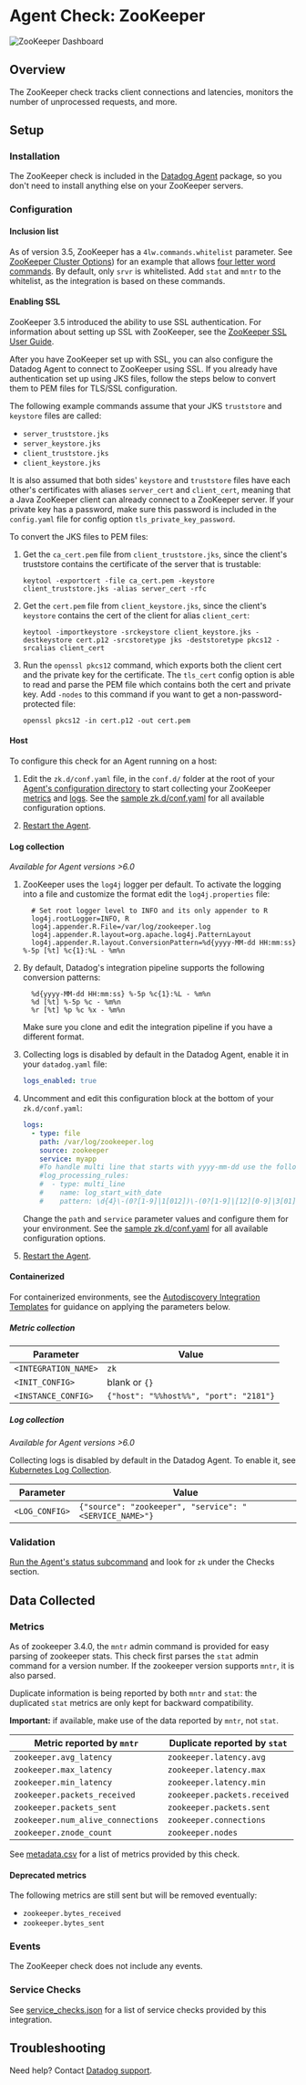 # Agent Check: ZooKeeper

![ZooKeeper Dashboard][1]

## Overview

The ZooKeeper check tracks client connections and latencies, monitors the number of unprocessed requests, and more.

## Setup

### Installation

The ZooKeeper check is included in the [Datadog Agent][2] package, so you don't need to install anything else on your ZooKeeper servers.

### Configuration

#### Inclusion list

As of version 3.5, ZooKeeper has a `4lw.commands.whitelist` parameter. See [ZooKeeper Cluster Options][3]) for an example that allows [four letter word commands][4]. By default, only `srvr` is whitelisted. Add `stat` and `mntr` to the whitelist, as the integration is based on these commands.

#### Enabling SSL

ZooKeeper 3.5 introduced the ability to use SSL authentication. For information about setting up SSL with ZooKeeper, see the [ZooKeeper SSL User Guide][5]. 

After you have ZooKeeper set up with SSL, you can also configure the Datadog Agent to connect to ZooKeeper using SSL. If you already have authentication set up using JKS files, follow the steps below to convert them to PEM files for TLS/SSL configuration.

The following example commands assume that your JKS `truststore` and `keystore` files are called:

- `server_truststore.jks`
- `server_keystore.jks` 
- `client_truststore.jks`
- `client_keystore.jks`

It is also assumed that both sides' `keystore` and `truststore` files have each other's certificates with aliases `server_cert` and `client_cert`, meaning that a Java ZooKeeper client can already connect to a ZooKeeper server.
If your private key has a password, make sure this password is included in the `config.yaml` file for config option `tls_private_key_password`.

To convert the JKS files to PEM files:

1. Get the `ca_cert.pem` file from `client_truststore.jks`, since the client's truststore contains the certificate of the server that is trustable:
    ```
    keytool -exportcert -file ca_cert.pem -keystore client_truststore.jks -alias server_cert -rfc
    ```
   
2. Get the `cert.pem` file from `client_keystore.jks`, since the client's `keystore` contains the cert of the client for alias `client_cert`:
    ```
    keytool -importkeystore -srckeystore client_keystore.jks -destkeystore cert.p12 -srcstoretype jks -deststoretype pkcs12 -srcalias client_cert
    ```   

3. Run the `openssl pkcs12` command, which exports both the client cert and the private key for the certificate. The `tls_cert` config option is able to read and parse the PEM file which contains both the cert and private key. Add `-nodes` to this command if you want to get a non-password-protected file:
   ```
   openssl pkcs12 -in cert.p12 -out cert.pem
   ``` 
   
<!-- xxx tabs xxx -->
<!-- xxx tab "Host" xxx -->

#### Host

To configure this check for an Agent running on a host:

1. Edit the `zk.d/conf.yaml` file, in the `conf.d/` folder at the root of your [Agent's configuration directory][6] to start collecting your ZooKeeper [metrics](#metric-collection) and [logs](#log-collection).
   See the [sample zk.d/conf.yaml][7] for all available configuration options.

2. [Restart the Agent][8].

#### Log collection

_Available for Agent versions >6.0_

1. ZooKeeper uses the `log4j` logger per default. To activate the logging into a file and customize the format edit the `log4j.properties` file:

   ```text
     # Set root logger level to INFO and its only appender to R
     log4j.rootLogger=INFO, R
     log4j.appender.R.File=/var/log/zookeeper.log
     log4j.appender.R.layout=org.apache.log4j.PatternLayout
     log4j.appender.R.layout.ConversionPattern=%d{yyyy-MM-dd HH:mm:ss} %-5p [%t] %c{1}:%L - %m%n
   ```

2. By default, Datadog's integration pipeline supports the following conversion patterns:

   ```text
     %d{yyyy-MM-dd HH:mm:ss} %-5p %c{1}:%L - %m%n
     %d [%t] %-5p %c - %m%n
     %r [%t] %p %c %x - %m%n
   ```

    Make sure you clone and edit the integration pipeline if you have a different format.

3. Collecting logs is disabled by default in the Datadog Agent, enable it in your `datadog.yaml` file:

   ```yaml
   logs_enabled: true
   ```

4. Uncomment and edit this configuration block at the bottom of your `zk.d/conf.yaml`:

   ```yaml
   logs:
     - type: file
       path: /var/log/zookeeper.log
       source: zookeeper
       service: myapp
       #To handle multi line that starts with yyyy-mm-dd use the following pattern
       #log_processing_rules:
       #  - type: multi_line
       #    name: log_start_with_date
       #    pattern: \d{4}\-(0?[1-9]|1[012])\-(0?[1-9]|[12][0-9]|3[01])
   ```

    Change the `path` and `service` parameter values and configure them for your environment. See the [sample zk.d/conf.yaml][7] for all available configuration options.

5. [Restart the Agent][8].

<!-- xxz tab xxx -->
<!-- xxx tab "Containerized" xxx -->

#### Containerized

For containerized environments, see the [Autodiscovery Integration Templates][9] for guidance on applying the parameters below.

##### Metric collection

| Parameter            | Value                                  |
| -------------------- | -------------------------------------- |
| `<INTEGRATION_NAME>` | `zk`                                   |
| `<INIT_CONFIG>`      | blank or `{}`                          |
| `<INSTANCE_CONFIG>`  | `{"host": "%%host%%", "port": "2181"}` |

##### Log collection

_Available for Agent versions >6.0_

Collecting logs is disabled by default in the Datadog Agent. To enable it, see [Kubernetes Log Collection][10].

| Parameter      | Value                                           |
| -------------- | ----------------------------------------------- |
| `<LOG_CONFIG>` | `{"source": "zookeeper", "service": "<SERVICE_NAME>"}` |

<!-- xxz tab xxx -->
<!-- xxz tabs xxx -->

### Validation

[Run the Agent's status subcommand][11] and look for `zk` under the Checks section.

## Data Collected

### Metrics

As of zookeeper 3.4.0, the `mntr` admin command is provided for easy parsing of zookeeper stats. This check first parses the `stat` admin command for a version number. If the zookeeper version supports `mntr`, it is also parsed.

Duplicate information is being reported by both `mntr` and `stat`: the duplicated
`stat` metrics are only kept for backward compatibility.

**Important:** if available, make use of the data reported by `mntr`, not `stat`.

| Metric reported by `mntr`         | Duplicate reported by `stat` |
| --------------------------------- | ---------------------------- |
| `zookeeper.avg_latency`           | `zookeeper.latency.avg`      |
| `zookeeper.max_latency`           | `zookeeper.latency.max`      |
| `zookeeper.min_latency`           | `zookeeper.latency.min`      |
| `zookeeper.packets_received`      | `zookeeper.packets.received` |
| `zookeeper.packets_sent`          | `zookeeper.packets.sent`     |
| `zookeeper.num_alive_connections` | `zookeeper.connections`      |
| `zookeeper.znode_count`           | `zookeeper.nodes`            |

See [metadata.csv][12] for a list of metrics provided by this check.

#### Deprecated metrics

The following metrics are still sent but will be removed eventually:

- `zookeeper.bytes_received`
- `zookeeper.bytes_sent`

### Events

The ZooKeeper check does not include any events.

### Service Checks

See [service_checks.json][13] for a list of service checks provided by this integration.

## Troubleshooting

Need help? Contact [Datadog support][14].


[1]: https://raw.githubusercontent.com/DataDog/integrations-core/master/zk/images/zk_dashboard.png
[2]: https://app.datadoghq.com/account/settings#agent
[3]: https://zookeeper.apache.org/doc/r3.5.4-beta/zookeeperAdmin.html#sc_clusterOptions
[4]: https://zookeeper.apache.org/doc/r3.5.4-beta/zookeeperAdmin.html#sc_4lw
[5]: https://cwiki.apache.org/confluence/display/ZOOKEEPER/ZooKeeper+SSL+User+Guide
[6]: https://docs.datadoghq.com/agent/guide/agent-configuration-files/#agent-configuration-directory
[7]: https://github.com/DataDog/integrations-core/blob/master/zk/datadog_checks/zk/data/conf.yaml.example
[8]: https://docs.datadoghq.com/agent/guide/agent-commands/#start-stop-and-restart-the-agent
[9]: https://docs.datadoghq.com/agent/kubernetes/integrations/
[10]: https://docs.datadoghq.com/agent/kubernetes/log/
[11]: https://docs.datadoghq.com/agent/guide/agent-commands/#agent-status-and-information
[12]: https://github.com/DataDog/integrations-core/blob/master/zk/metadata.csv
[13]: https://github.com/DataDog/integrations-core/blob/master/zk/assets/service_checks.json
[14]: https://docs.datadoghq.com/help/
